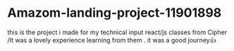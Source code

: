 # Amazom-landing-project-11901898
this is the project i made for my technical input react/js classes from Cipher 
/It was a lovely experience learning from them .
it was a good journey👍
